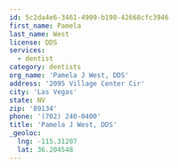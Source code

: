 ```yaml
---
id: 5c2da4e6-3461-4909-b198-42668cfc3946
first_name: Pamela
last_name: West
license: DDS
services:
  - dentist
category: dentists
org_name: 'Pamela J West, DDS'
address: '2095 Village Center Cir'
city: 'Las Vegas'
state: NV
zip: '89134'
phone: '(702) 240-0400'
title: 'Pamela J West, DDS'
_geoloc:
  lng: -115.31207
  lat: 36.204548
---
```

